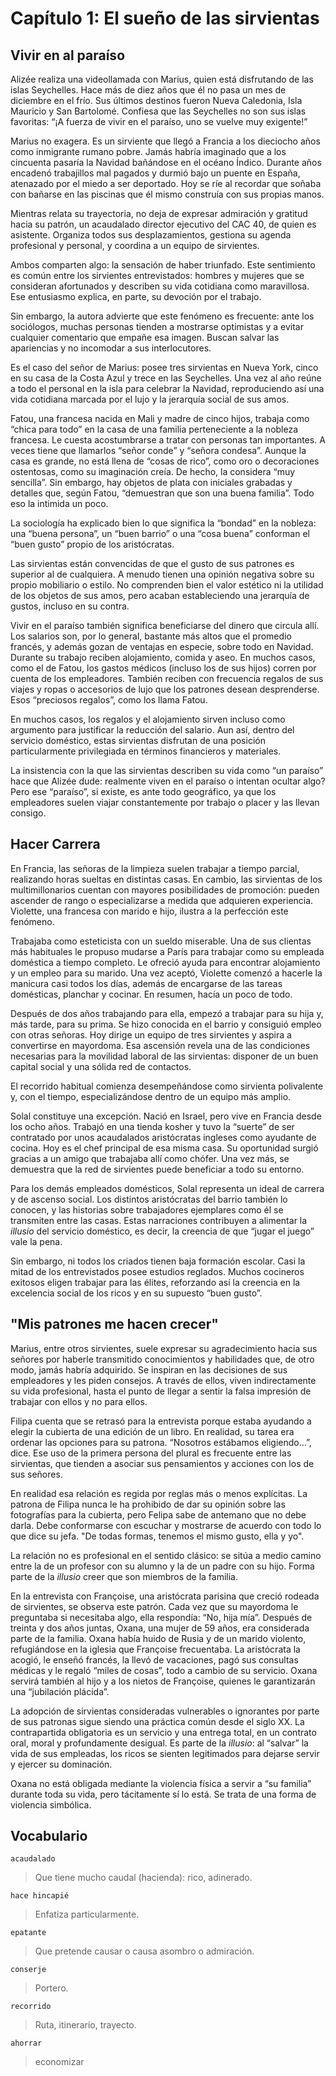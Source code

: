 # Capítulo 1: El sueño de las sirvientas

## Vivir en al paraíso

Alizée realiza una videollamada con Marius, quien está disfrutando de las islas Seychelles. Hace más de diez años que él
no pasa un mes de diciembre en el frío. Sus últimos destinos fueron Nueva Caledonia, Isla Mauricio y San Bartolomé.
Confiesa que las Seychelles no son sus islas favoritas: “¡A fuerza de vivir en el paraíso, uno se vuelve muy exigente!”

Marius no exagera. Es un sirviente que llegó a Francia a los dieciocho años como inmigrante rumano pobre. Jamás habría
imaginado que a los cincuenta pasaría la Navidad bañándose en el océano Índico. Durante años encadenó trabajillos mal
pagados y durmió bajo un puente en España, atenazado por el miedo a ser deportado. Hoy se ríe al recordar que soñaba con
bañarse en las piscinas que él mismo construía con sus propias manos.

Mientras relata su trayectoria, no deja de expresar admiración y gratitud hacia su patrón, un acaudalado director
ejecutivo del CAC 40, de quien es asistente. Organiza todos sus desplazamientos, gestiona su agenda profesional y
personal, y coordina a un equipo de sirvientes.

Ambos comparten algo: la sensación de haber triunfado. Este sentimiento es común entre los sirvientes entrevistados:
hombres y mujeres que se consideran afortunados y describen su vida cotidiana como maravillosa. Ese entusiasmo explica,
en parte, su devoción por el trabajo.

Sin embargo, la autora advierte que este fenómeno es frecuente: ante los sociólogos, muchas personas tienden a mostrarse
optimistas y a evitar cualquier comentario que empañe esa imagen. Buscan salvar las apariencias y no incomodar a sus
interlocutores.

Es el caso del señor de Marius: posee tres sirvientas en Nueva York, cinco en su casa de la Costa Azul y trece en las
Seychelles. Una vez al año reúne a todo el personal en la isla para celebrar la Navidad, reproduciendo así una vida
cotidiana marcada por el lujo y la jerarquía social de sus amos.

Fatou, una francesa nacida en Mali y madre de cinco hijos, trabaja como “chica para todo” en la casa de una familia
perteneciente a la nobleza francesa. Le cuesta acostumbrarse a tratar con personas tan importantes. A veces tiene que
llamarlos “señor conde” y “señora condesa”. Aunque la casa es grande, no está llena de “cosas de rico”, como oro o
decoraciones ostentosas, como su imaginación creía. De hecho, la considera “muy sencilla”. Sin embargo, hay objetos de
plata con iniciales grabadas y detalles que, según Fatou, “demuestran que son una buena familia”. Todo eso la intimida
un poco.

La sociología ha explicado bien lo que significa la “bondad” en la nobleza: una “buena persona”, un “buen barrio” o una
“cosa buena” conforman el “buen gusto” propio de los aristócratas.

Las sirvientas están convencidas de que el gusto de sus patrones es superior al de cualquiera. A menudo tienen una
opinión negativa sobre su propio mobiliario o estilo. No comprenden bien el valor estético ni la utilidad de los objetos
de sus amos, pero acaban estableciendo una jerarquía de gustos, incluso en su contra.

Vivir en el paraíso también significa beneficiarse del dinero que circula allí. Los salarios son, por lo general,
bastante más altos que el promedio francés, y además gozan de ventajas en especie, sobre todo en Navidad. Durante su
trabajo reciben alojamiento, comida y aseo. En muchos casos, como el de Fatou, los gastos médicos (incluso los de sus
hijos) corren por cuenta de los empleadores. También reciben con frecuencia regalos de sus viajes y ropas o accesorios
de lujo que los patrones desean desprenderse. Esos “preciosos regalos”, como los llama Fatou.

En muchos casos, los regalos y el alojamiento sirven incluso como argumento para justificar la reducción del salario.
Aun así, dentro del servicio doméstico, estas sirvientas disfrutan de una posición particularmente privilegiada en
términos financieros y materiales.

La insistencia con la que las sirvientas describen su vida como “un paraíso” hace que Alizée dude: realmente viven en el
paraíso o intentan ocultar algo? Pero ese “paraíso”, si existe, es ante todo geográfico, ya que los empleadores suelen
viajar constantemente por trabajo o placer y las llevan consigo.

## Hacer Carrera

En Francia, las señoras de la limpieza suelen trabajar a tiempo parcial, realizando horas sueltas en distintas casas. En
cambio, las sirvientas de los multimillonarios cuentan con mayores posibilidades de promoción: pueden ascender de rango
o especializarse a medida que adquieren experiencia. Violette, una francesa con marido e hijo, ilustra a la perfección
este fenómeno.

Trabajaba como esteticista con un sueldo miserable. Una de sus clientas más habituales le propuso mudarse a París para
trabajar como su empleada doméstica a tiempo completo. Le ofreció ayuda para encontrar alojamiento y un empleo para su
marido. Una vez aceptó, Violette comenzó a hacerle la manicura casi todos los días, además de encargarse de las tareas
domésticas, planchar y cocinar. En resumen, hacía un poco de todo.

Después de dos años trabajando para ella, empezó a trabajar para su hija y, más tarde, para su prima. Se hizo conocida
en el barrio y consiguió empleo con otras señoras. Hoy dirige un equipo de tres sirvientes y aspira a convertirse en
mayordoma. Esa ascensión revela una de las condiciones necesarias para la movilidad laboral de las sirvientas: disponer
de un buen capital social y una sólida red de contactos.

El recorrido habitual comienza desempeñándose como sirvienta polivalente y, con el tiempo, especializándose dentro de un
equipo más amplio.

Solal constituye una excepción. Nació en Israel, pero vive en Francia desde los ocho años. Trabajó en una tienda kosher
y tuvo la “suerte” de ser contratado por unos acaudalados aristócratas ingleses como ayudante de cocina. Hoy es el chef
principal de esa misma casa. Su oportunidad surgió gracias a un amigo que trabajaba allí como chófer. Una vez más, se
demuestra que la red de sirvientes puede beneficiar a todo su entorno.

Para los demás empleados domésticos, Solal representa un ideal de carrera y de ascenso social. Los distintos
aristócratas del barrio también lo conocen, y las historias sobre trabajadores ejemplares como él se transmiten entre
las casas. Estas narraciones contribuyen a alimentar la _illusio_ del servicio doméstico, es decir, la creencia de que
“jugar el juego” vale la pena.

Sin embargo, ni todos los criados tienen baja formación escolar. Casi la mitad de los entrevistados posee estudios
reglados. Muchos cocineros exitosos eligen trabajar para las élites, reforzando así la creencia en la excelencia social
de los ricos y en su supuesto “buen gusto”.

## "Mis patrones me hacen crecer"

Marius, entre otros sirvientes, suele expresar su agradecimiento hacia sus señores por haberle transmitido conocimientos
y habilidades que, de otro modo, jamás habría adquirido. Se inspiran en las decisiones de sus empleadores y les piden
consejos. A través de ellos, viven indirectamente su vida profesional, hasta el punto de llegar a sentir la falsa
impresión de trabajar con ellos y no para ellos.

Filipa cuenta que se retrasó para la entrevista porque estaba ayudando a elegir la cubierta de una edición de un libro.
En realidad, su tarea era ordenar las opciones para su patrona. “Nosotros estábamos eligiendo…”, dice. Ese uso de la
primera persona del plural es frecuente entre las sirvientas, que tienden a asociar sus pensamientos y acciones con los
de sus señores.

En realidad esa relación es regida por reglas más o menos explícitas. La patrona de Filipa nunca le ha prohibido de dar
su opinión sobre las fotografías para la cubierta, pero Felipa sabe de antemano que no debe darla. Debe conformarse con
escuchar y mostrarse de acuerdo con todo lo que dice su jefa. "De todas formas, tenemos el mismo gusto, ella y yo".

La relación no es profesional en el sentido clásico: se sitúa a medio camino entre la de un profesor con su alumno y la
de un padre con su hijo. Forma parte de la _illusio_ creer que son miembros de la familia.

En la entrevista con Françoise, una aristócrata parisina que creció rodeada de sirvientes, se observa este patrón. Cada
vez que su mayordoma le preguntaba si necesitaba algo, ella respondía: “No, hija mía”. Después de treinta y dos años
juntas, Oxana, una mujer de 59 años, era considerada parte de la familia. Oxana había huido de Rusia y de un marido
violento, refugiándose en la iglesia que Françoise frecuentaba. La aristócrata la acogió, le enseñó francés, la llevó de
vacaciones, pagó sus consultas médicas y le regaló “miles de cosas”, todo a cambio de su servicio. Oxana servirá también
al hijo y a los nietos de Françoise, quienes le garantizarán una “jubilación plácida”.

La adopción de sirvientas consideradas vulnerables o ignorantes por parte de sus patronas sigue siendo una práctica
común desde el siglo XX. La contrapartida obligatoria es un servicio y una entrega total, en un contrato oral, moral y
profundamente desigual. Es parte de la _illusio_: al “salvar” la vida de sus empleadas, los ricos se sienten legitimados
para dejarse servir y ejercer su dominación.

Oxana no está obligada mediante la violencia física a servir a “su familia” durante toda su vida, pero tácitamente sí lo
está. Se trata de una forma de violencia simbólica.

## Vocabulario

`acaudalado`

> Que tiene mucho caudal (hacienda): rico, adinerado.

`hace hincapié`

> Enfatiza particularmente.

`epatante`

> Que pretende causar o causa asombro o admiración.

`conserje`

> Portero.

`recorrido`

> Ruta, itinerario, trayecto.

`ahorrar`

> economizar
